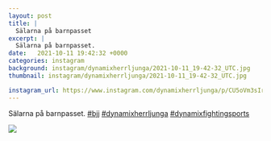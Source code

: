```yaml
---
layout: post
title: |
  Sälarna på barnpasset
excerpt: |
  Sälarna på barnpasset.   
date:   2021-10-11 19:42:32 +0000
categories: instagram
background: instagram/dynamixherrljunga/2021-10-11_19-42-32_UTC.jpg
thumbnail: instagram/dynamixherrljunga/2021-10-11_19-42-32_UTC.jpg

instagram_url: https://www.instagram.com/dynamixherrljunga/p/CU5oVm3sIrA
---
```

Sälarna på barnpasset. [#bjj](https://www.instagram.com/explore/tags/bjj/) [#dynamixherrljunga](https://www.instagram.com/explore/tags/dynamixherrljunga/) [#dynamixfightingsports](https://www.instagram.com/explore/tags/dynamixfightingsports/)



<img src='{{ site.baseurl }}/instagram/dynamixherrljunga/2021-10-11_19-42-32_UTC.jpg' class='img-fluid' />
